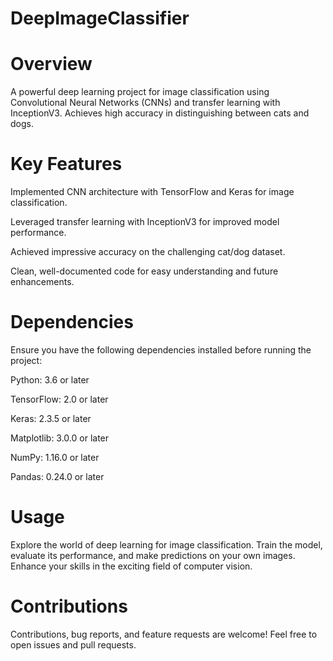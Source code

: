 # DeepImageClassifier
# Overview
A powerful deep learning project for image classification using Convolutional Neural Networks (CNNs) and transfer learning with InceptionV3. Achieves high accuracy in distinguishing between cats and dogs.

# Key Features
Implemented CNN architecture with TensorFlow and Keras for image classification.

Leveraged transfer learning with InceptionV3 for improved model performance.

Achieved impressive accuracy on the challenging cat/dog dataset.

Clean, well-documented code for easy understanding and future enhancements.

# Dependencies

Ensure you have the following dependencies installed before running the project:

  Python: 3.6 or later

  TensorFlow: 2.0 or later

  Keras: 2.3.5 or later

  Matplotlib: 3.0.0 or later

  NumPy: 1.16.0 or later

  Pandas: 0.24.0 or later

# Usage
Explore the world of deep learning for image classification. Train the model, evaluate its performance, and make predictions on your own images. Enhance your skills in the exciting field of computer vision.

# Contributions
Contributions, bug reports, and feature requests are welcome! Feel free to open issues and pull requests.
